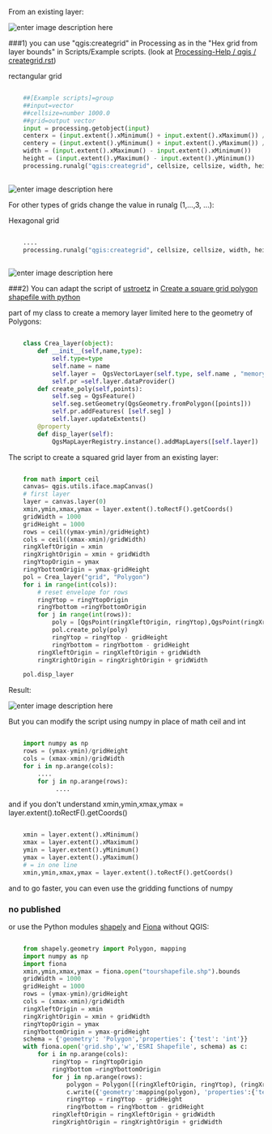 From an existing layer:

![enter image description here][1]

###1) you can use "qgis:creategrid" in Processing as in the "Hex grid from layer bounds" in Scripts/Example scripts. (look at [Processing-Help / qgis / creategrid.rst][2])

rectangular grid
  
```python

    ##[Example scripts]=group
    ##input=vector
    ##cellsize=number 1000.0
    ##grid=output vector
    input = processing.getobject(input)
    centerx = (input.extent().xMinimum() + input.extent().xMaximum()) / 2
    centery = (input.extent().yMinimum() + input.extent().yMaximum()) / 2
    width = (input.extent().xMaximum() - input.extent().xMinimum())
    height = (input.extent().yMaximum() - input.extent().yMinimum())
    processing.runalg("qgis:creategrid", cellsize, cellsize, width, height, centerx, centery, 1, input.crs().authid(), grid)
    
```

![enter image description here][3]

For other types of grids change the value in runalg (1,...,3, ...):

Hexagonal grid

```python

    ....
    processing.runalg("qgis:creategrid", cellsize, cellsize, width, height, centerx, centery, 3, input.crs().authid(), grid)
    
```

![enter image description here][4]

###2) You can adapt the script of [ustroetz][5] in [Create a square grid polygon shapefile with python][6]


part of my class to create a memory layer limited here to the geometry of Polygons:

```python

    class Crea_layer(object):
        def __init__(self,name,type):
            self.type=type
            self.name = name
            self.layer =  QgsVectorLayer(self.type, self.name , "memory")
            self.pr =self.layer.dataProvider() 
        def create_poly(self,points):
            self.seg = QgsFeature()  
            self.seg.setGeometry(QgsGeometry.fromPolygon([points]))
            self.pr.addFeatures( [self.seg] )
            self.layer.updateExtents()
        @property
        def disp_layer(self):
            QgsMapLayerRegistry.instance().addMapLayers([self.layer])
```


The script to create a squared grid layer from an existing layer:

```python

    from math import ceil
    canvas= qgis.utils.iface.mapCanvas()
    # first layer
    layer = canvas.layer(0)
    xmin,ymin,xmax,ymax = layer.extent().toRectF().getCoords()
    gridWidth = 1000
    gridHeight = 1000
    rows = ceil((ymax-ymin)/gridHeight)
    cols = ceil((xmax-xmin)/gridWidth)
    ringXleftOrigin = xmin
    ringXrightOrigin = xmin + gridWidth
    ringYtopOrigin = ymax
    ringYbottomOrigin = ymax-gridHeight
    pol = Crea_layer("grid", "Polygon")
    for i in range(int(cols)):
        # reset envelope for rows
        ringYtop = ringYtopOrigin
        ringYbottom =ringYbottomOrigin
        for j in range(int(rows)):
            poly = [QgsPoint(ringXleftOrigin, ringYtop),QgsPoint(ringXrightOrigin, ringYtop),QgsPoint(ringXrightOrigin, ringYbottom),QgsPoint(ringXleftOrigin, ringYbottom),QgsPoint(ringXleftOrigin, ringYtop)] 
            pol.create_poly(poly) 
            ringYtop = ringYtop - gridHeight
            ringYbottom = ringYbottom - gridHeight
        ringXleftOrigin = ringXleftOrigin + gridWidth
        ringXrightOrigin = ringXrightOrigin + gridWidth

    pol.disp_layer
```

     
Result:

![enter image description here][7]


But you can modify the script using numpy in place of math ceil and int

```python

    import numpy as np
    rows = (ymax-ymin)/gridHeight
    cols = (xmax-xmin)/gridWidth
    for i in np.arange(cols):
        ....
        for j in np.arange(rows):
             ....
```
and if you don't understand xmin,ymin,xmax,ymax = layer.extent().toRectF().getCoords()


```python

    xmin = layer.extent().xMinimum()
    xmax = layer.extent().xMaximum()
    ymin = layer.extent().yMinimum()
    ymax = layer.extent().yMaximum()
    # = in one line
    xmin,ymin,xmax,ymax = layer.extent().toRectF().getCoords()
```

and to go faster, you can even use the gridding functions of numpy 

### no published

or use the Python modules  [shapely][5] and [Fiona][6] without QGIS:

```python

    from shapely.geometry import Polygon, mapping
    import numpy as np
    import fiona
    xmin,ymin,xmax,ymax = fiona.open("tourshapefile.shp").bounds
    gridWidth = 1000
    gridHeight = 1000
    rows = (ymax-ymin)/gridHeight
    cols = (xmax-xmin)/gridWidth
    ringXleftOrigin = xmin
    ringXrightOrigin = xmin + gridWidth
    ringYtopOrigin = ymax
    ringYbottomOrigin = ymax-gridHeight
    schema = {'geometry': 'Polygon','properties': {'test': 'int'}}
    with fiona.open('grid.shp','w','ESRI Shapefile', schema) as c:
        for i in np.arange(cols):
            ringYtop = ringYtopOrigin
            ringYbottom =ringYbottomOrigin
            for j in np.arange(rows):
                polygon = Polygon([(ringXleftOrigin, ringYtop), (ringXrightOrigin, ringYtop), (ringXrightOrigin, ringYbottom), (ringXleftOrigin, ringYbottom)])
                c.write({'geometry':mapping(polygon), 'properties':{'test':1}})
                ringYtop = ringYtop - gridHeight
                ringYbottom = ringYbottom - gridHeight
            ringXleftOrigin = ringXleftOrigin + gridWidth
            ringXrightOrigin = ringXrightOrigin + gridWidth

 ```


 [1]: http://i.stack.imgur.com/13iuc.jpg
  [2]: https://github.com/alexbruy/Processing-Help/blob/master/qgis/creategrid.rst
  [3]: http://i.stack.imgur.com/w0Z6F.jpg
  [4]: http://i.stack.imgur.com/SbLuu.jpg
  [5]: http://gis.stackexchange.com/users/15607/ustroetz
  [6]: http://gis.stackexchange.com/questions/54119/create-a-square-grid-polygon-shapefile-with-python/78030#78030
  [7]: http://i.stack.imgur.com/U825j.jpg
